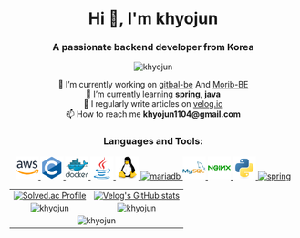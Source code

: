 <h1 align="center">Hi 👋, I'm khyojun</h1>
<h3 align="center">A passionate backend developer from Korea</h3>

<p align="center">
  <img src="https://komarev.com/ghpvc/?username=khyojun&label=Profile%20views&color=0e75b6&style=flat" alt="khyojun" />
</p>

<div align="center">
  🔭 I’m currently working on <a href="https://github.com/capstone-kw-jjiggle/gitbal-be">gitbal-be</a> And <a href="https://github.com/morib-in/Morib-Server-v2">Morib-BE</a><br />
  🌱 I’m currently learning <strong>spring, java</strong> <br />
  📝 I regularly write articles on <a href="https://velog.io/@nandong1104/posts">velog.io</a> <br />
  📫 How to reach me <strong>khyojun1104@gmail.com</strong>
</div>

<h3 align="center">Languages and Tools:</h3>
<p align="center">
  <a href="https://aws.amazon.com" target="_blank" rel="noreferrer">
    <img src="https://raw.githubusercontent.com/devicons/devicon/master/icons/amazonwebservices/amazonwebservices-original-wordmark.svg" alt="aws" width="40" height="40"/>
  </a>
  <a href="https://www.cprogramming.com/" target="_blank" rel="noreferrer">
    <img src="https://raw.githubusercontent.com/devicons/devicon/master/icons/c/c-original.svg" alt="c" width="40" height="40"/>
  </a>
  <a href="https://www.docker.com/" target="_blank" rel="noreferrer">
    <img src="https://raw.githubusercontent.com/devicons/devicon/master/icons/docker/docker-original-wordmark.svg" alt="docker" width="40" height="40"/>
  </a>
  <a href="https://www.java.com" target="_blank" rel="noreferrer">
    <img src="https://raw.githubusercontent.com/devicons/devicon/master/icons/java/java-original.svg" alt="java" width="40" height="40"/>
  </a>
  <a href="https://www.linux.org/" target="_blank" rel="noreferrer">
    <img src="https://raw.githubusercontent.com/devicons/devicon/master/icons/linux/linux-original.svg" alt="linux" width="40" height="40"/>
  </a>
  <a href="https://mariadb.org/" target="_blank" rel="noreferrer">
    <img src="https://www.vectorlogo.zone/logos/mariadb/mariadb-icon.svg" alt="mariadb" width="40" height="40"/>
  </a>
  <a href="https://www.mysql.com/" target="_blank" rel="noreferrer">
    <img src="https://raw.githubusercontent.com/devicons/devicon/master/icons/mysql/mysql-original-wordmark.svg" alt="mysql" width="40" height="40"/>
  </a>
  <a href="https://www.nginx.com" target="_blank" rel="noreferrer">
    <img src="https://raw.githubusercontent.com/devicons/devicon/master/icons/nginx/nginx-original.svg" alt="nginx" width="40" height="40"/>
  </a>
  <a href="https://www.python.org" target="_blank" rel="noreferrer">
    <img src="https://raw.githubusercontent.com/devicons/devicon/master/icons/python/python-original.svg" alt="python" width="40" height="40"/>
  </a>
  <a href="https://spring.io/" target="_blank" rel="noreferrer">
    <img src="https://www.vectorlogo.zone/logos/springio/springio-icon.svg" alt="spring" width="40" height="40"/>
  </a>
</p>



<div align="center">
  <table border="0">
    <tr>
      <td align="center">
        <a href="https://solved.ac/nandong1104">
          <img src="http://mazassumnida.wtf/api/generate_badge?boj=nandong1104" alt="Solved.ac Profile"/>
        </a>
      </td>
      <td align="center">
        <a href="https://velog.io/@nandong1104">
          <img src="https://velog-readme-stats.vercel.app/api?name=nandong1104" alt="Velog's GitHub stats"/>
        </a>
      </td>
    </tr>
    <tr>
      <td align="center">
        <img src="https://github-readme-stats.vercel.app/api/top-langs?username=khyojun&show_icons=true&locale=en&layout=compact" alt="khyojun" />
      </td>
      <td align="center">
        <img src="https://github-readme-stats.vercel.app/api?username=khyojun&show_icons=true&locale=en" alt="khyojun" />
      </td>
    </tr>
    <tr>
      <td colspan="2" align="center">
        <img src="https://github-readme-streak-stats.herokuapp.com/?user=khyojun&" alt="khyojun" />
      </td>
    </tr>
  </table>

</a>
</div>
